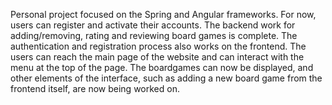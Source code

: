 Personal project focused on the Spring and Angular frameworks. For now, users can register and activate their accounts. The backend work for adding/removing, rating and reviewing board games is complete. 
The authentication and registration process also works on the frontend. The users can reach the main page of the website and can interact with the menu at the top of the page. The boardgames can now be displayed, and other elements of the interface, such as adding a new board game from the frontend itself, are now being worked on.

